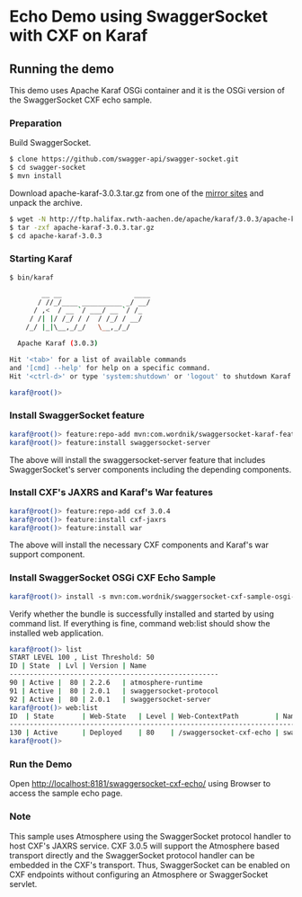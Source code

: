 Echo Demo using SwaggerSocket with CXF on Karaf
========================================================================

Running the demo
---------------------------------------
This demo uses Apache Karaf OSGi container and 
it is the OSGi version of the SwaggerSocket CXF echo sample.

### Preparation

Build SwaggerSocket.

```bash
$ clone https://github.com/swagger-api/swagger-socket.git
$ cd swagger-socket
$ mvn install
```

Download apache-karaf-3.0.3.tar.gz from one of the [mirror sites](http://www.apache.org/dyn/closer.cgi/karaf/3.0.3/apache-karaf-3.0.3.tar.gz) and unpack the archive.

```bash
$ wget -N http://ftp.halifax.rwth-aachen.de/apache/karaf/3.0.3/apache-karaf-3.0.3.tar.gz
$ tar -zxf apache-karaf-3.0.3.tar.gz
$ cd apache-karaf-3.0.3
```

### Starting Karaf

```bash
$ bin/karaf

        __ __                  ____      
       / //_/____ __________ _/ __/      
      / ,<  / __ `/ ___/ __ `/ /_        
     / /| |/ /_/ / /  / /_/ / __/        
    /_/ |_|\__,_/_/   \__,_/_/         

  Apache Karaf (3.0.3)

Hit '<tab>' for a list of available commands
and '[cmd] --help' for help on a specific command.
Hit '<ctrl-d>' or type 'system:shutdown' or 'logout' to shutdown Karaf.

karaf@root()>
```

### Install SwaggerSocket feature

```bash
karaf@root()> feature:repo-add mvn:com.wordnik/swaggersocket-karaf-features/2.0.1/xml/features
karaf@root()> feature:install swaggersocket-server
```

The above will install the swaggersocket-server feature that includes SwaggerSocket's server components
including the depending components.

### Install CXF's JAXRS and Karaf's War features

```bash
karaf@root()> feature:repo-add cxf 3.0.4
karaf@root()> feature:install cxf-jaxrs
karaf@root()> feature:install war
```

The above will install the necessary CXF components and Karaf's war support component.

### Install SwaggerSocket OSGi CXF Echo Sample 

```bash
karaf@root()> install -s mvn:com.wordnik/swaggersocket-cxf-sample-osgi-echo/2.0.1
```

Verify whether the bundle is successfully installed and started by using command list.
If everything is fine, command web:list should show the installed web application.

```bash
karaf@root()> list
START LEVEL 100 , List Threshold: 50
ID | State  | Lvl | Version | Name                  
----------------------------------------------------
90 | Active |  80 | 2.2.6   | atmosphere-runtime    
91 | Active |  80 | 2.0.1   | swaggersocket-protocol
92 | Active |  80 | 2.0.1   | swaggersocket-server  
karaf@root()> web:list
ID  | State       | Web-State   | Level | Web-ContextPath         | Name                                               
-----------------------------------------------------------------------------------------------------------------------
130 | Active      | Deployed    | 80    | /swaggersocket-cxf-echo | swaggersocket-cxf-sample-osgi-echo (2.0.1)
karaf@root()> 
```


### Run the Demo

Open [http://localhost:8181/swaggersocket-cxf-echo/](http://localhost:8181/swaggersocket-cxf-echo/) using Browser
to access the sample echo page.


### Note

This sample uses Atmosphere using the SwaggerSocket protocol handler to host CXF's JAXRS service.
CXF 3.0.5 will support the Atmosphere based transport directly and the SwaggerSocket protocol handler can be embedded in the CXF's transport. Thus, SwaggerSocket can be enabled on CXF endpoints without configuring an Atmosphere or SwaggerSocket servlet.

